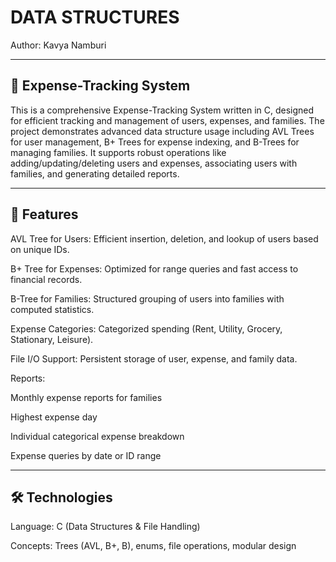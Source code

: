 # DATA STRUCTURES

Author: Kavya Namburi

---
## 💸 Expense-Tracking System

This is a comprehensive Expense-Tracking System written in C, designed for efficient tracking and management of users, expenses, and families. The project demonstrates advanced data structure usage including AVL Trees for user management, B+ Trees for expense indexing, and B-Trees for managing families. It supports robust operations like adding/updating/deleting users and expenses, associating users with families, and generating detailed reports.

---
## 🧩 Features

AVL Tree for Users: Efficient insertion, deletion, and lookup of users based on unique IDs.

B+ Tree for Expenses: Optimized for range queries and fast access to financial records.

B-Tree for Families: Structured grouping of users into families with computed statistics.

Expense Categories: Categorized spending (Rent, Utility, Grocery, Stationary, Leisure).

File I/O Support: Persistent storage of user, expense, and family data.

Reports:

Monthly expense reports for families

Highest expense day

Individual categorical expense breakdown

Expense queries by date or ID range

---

## 🛠 Technologies

Language: C (Data Structures & File Handling)

Concepts: Trees (AVL, B+, B), enums, file operations, modular design
